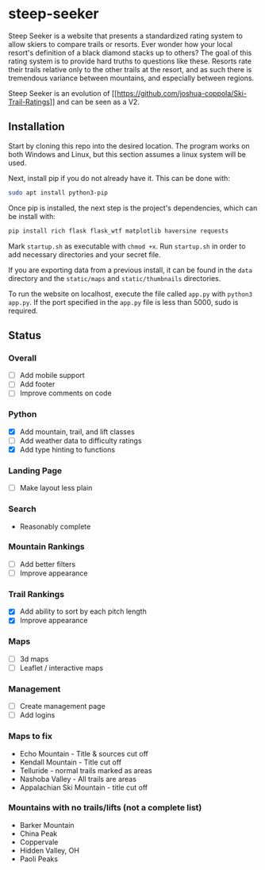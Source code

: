 # steep-seeker

Steep Seeker is a website that presents a standardized rating system to allow skiers to compare trails or resorts. Ever wonder how your local resort's definition of a black diamond stacks up to others? The goal of this rating system is to provide hard truths to questions like these. Resorts rate their trails relative only to the other trails at the resort, and as such there is tremendous variance between mountains, and especially between regions.

Steep Seeker is an evolution of [[https://github.com/joshua-coppola/Ski-Trail-Ratings]] and can be seen as a V2.

## Installation

Start by cloning this repo into the desired location. The program works on both Windows and Linux, but this section assumes a linux system will be used.

Next, install pip if you do not already have it. This can be done with:

```bash
sudo apt install python3-pip
```

Once pip is installed, the next step is the project's dependencies, which can be install with:

```bash
pip install rich flask flask_wtf matplotlib haversine requests
```

Mark `startup.sh` as executable with `chmod +x`. Run `startup.sh` in order to add necessary directories and your secret file.

If you are exporting data from a previous install, it can be found in the `data` directory and the `static/maps` and `static/thumbnails` directories.

To run the website on localhost, execute the file called `app.py` with `python3 app.py`. If the port specified in the `app.py` file is less than 5000, sudo is required.

## Status

### Overall

- [ ] Add mobile support
- [ ] Add footer
- [ ] Improve comments on code

### Python

- [x] Add mountain, trail, and lift classes
- [ ] Add weather data to difficulty ratings
- [x] Add type hinting to functions

### Landing Page

- [ ] Make layout less plain

### Search

- Reasonably complete

### Mountain Rankings

- [ ] Add better filters
- [ ] Improve appearance

### Trail Rankings

- [x] Add ability to sort by each pitch length
- [x] Improve appearance

### Maps

- [ ] 3d maps
- [ ] Leaflet / interactive maps

### Management

- [ ] Create management page
- [ ] Add logins

### Maps to fix

- Echo Mountain - Title & sources cut off
- Kendall Mountain - Title cut off
- Telluride - normal trails marked as areas
- Nashoba Valley - All trails are areas
- Appalachian Ski Mountain - title cut off

### Mountains with no trails/lifts (not a complete list)

- Barker Mountain
- China Peak
- Coppervale
- Hidden Valley, OH
- Paoli Peaks
  